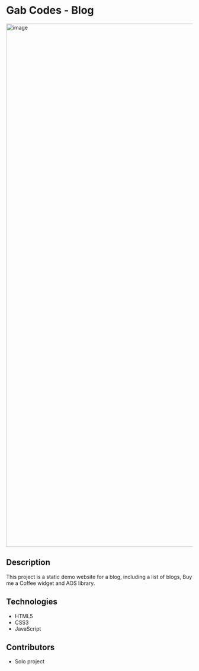 # Gab Codes - Blog

<img width="1410" alt="image" src="https://github.com/gfrancoa/GabsCodesJS/assets/74123374/81b9cc80-cd4f-4e17-8c70-4b703cc3ba72">


## Description
This project is a static demo website for a blog, including a list of blogs, Buy me a Coffee widget and AOS library.

## Technologies
- HTML5
- CSS3
- JavaScript

## Contributors
- Solo project
